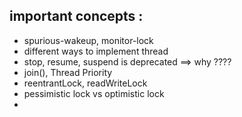 ## important concepts :
- spurious-wakeup, monitor-lock
- different ways to implement thread
- stop, resume, suspend is deprecated ==> why ????
- join(), Thread Priority
- reentrantLock, readWriteLock
- pessimistic lock vs optimistic lock
- 